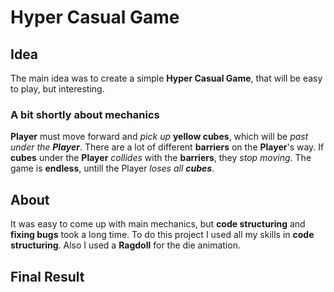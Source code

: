 # Hyper Casual Game
## Idea
The main idea was to create a simple **Hyper Casual Game**, that will be easy to play, but interesting.
### A bit shortly about mechanics
**Player** must move forward and *pick up* **yellow cubes**, which will be *past under the **Player***. There are a lot of different **barriers** on the **Player**'s way.
If **cubes** under the **Player** *collides* with the **barriers**, they *stop moving*.
The game is **endless**, untill the Player *loses all **cubes***.

## About
It was easy to come up with main mechanics, but **code structuring** and **fixing bugs** took a long time.
To do this project I used all my skills in **code structuring**. Also I used a **Ragdoll** for the die animation.

## Final Result
